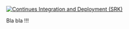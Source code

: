 [![Continues Integration and Deployment (SRK)](https://github.com/shahrukhkhan532/NET6/actions/workflows/ci-cd.yaml/badge.svg)](https://github.com/shahrukhkhan532/NET6/actions/workflows/ci-cd.yaml)

Bla bla !!!

